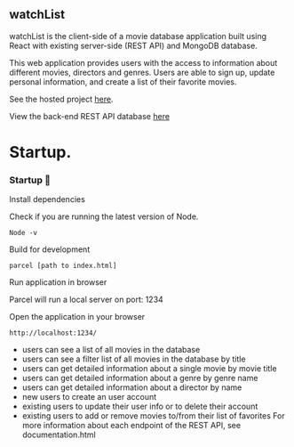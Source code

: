 ## watchList

watchList is the client-side of a movie database application built using React with existing server-side (REST API) and MongoDB database.

This web application provides users with the access to information about different movies, directors and genres. Users are able to sign up, update personal information, and create a list of their favorite movies.

See the hosted project [here]().

View the back-end REST API database [here]()

# Startup.

### Startup 🚀

Install dependencies

Check if you are running the latest version of Node.

```Node -v```


Build for development

```parcel [path to index.html]``` 


Run application in browser

Parcel will run a local server on port: 1234

Open the application in your browser

```http://localhost:1234/```

- users can see a list of all movies in the database
- users can see a filter list of all movies in the database by title
- users can get detailed information about a single movie by movie title
- users can get detailed information about a genre by genre name
- users can get detailed information about a director by name
- new users to create an user account
- existing users to update their user info or to delete their account
- existing users to add or remove movies to/from their list of favorites
For more information about each endpoint of the REST API, see documentation.html
